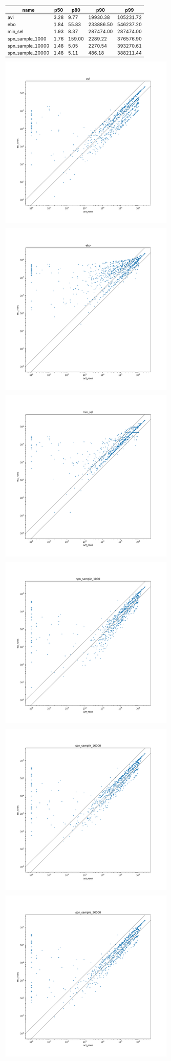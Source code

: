 | name | p50 | p80 | p90 | p99 |
| --- | --- | --- | --- | --- |
| avi | 3.28 | 9.77 | 19930.38 | 105231.72 |
| ebo | 1.84 | 55.83 | 233886.50 | 546237.20 |
| min_sel | 1.93 | 8.37 | 287474.00 | 287474.00 |
| spn_sample_1000 | 1.76 | 159.00 | 2289.22 | 376576.90 |
| spn_sample_10000 | 1.48 | 5.05 | 2270.54 | 393270.61 |
| spn_sample_20000 | 1.48 | 5.11 | 486.18 | 388211.44 |

![avi](avi.png)

![ebo](ebo.png)

![min_sel](min_sel.png)

![spn_sample_1000](spn_sample_1000.png)

![spn_sample_10000](spn_sample_10000.png)

![spn_sample_20000](spn_sample_20000.png)

